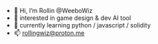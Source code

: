- 👋 Hi, I’m Rollin @WeeboWiz
- 👀 interested in game design & dev AI tool
- 🌱 currently learning python / javascript / solidity
- 📫 rollingwiz@proton.me


<!---
WeeboWIZ/WeeboWIZ is a ✨ special ✨ repository because its `README.md` (this file) appears on your GitHub profile.
You can click the Preview link to take a look at your changes.
--->
